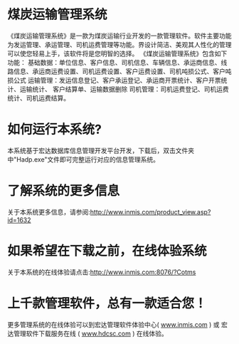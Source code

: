 # 煤炭运输管理系统

《煤炭运输管理系统》是一款为煤炭运输行业开发的一款管理软件。软件主要功能为发运管理、承运管理、司机运费管理等功能。界设计简洁、美观其人性化的管理可以使您轻易上手，该软件将是您明智的选择。 《煤炭运输管理系统》包含如下功能： 基础数据：单位信息、客户信息、司机信息、车辆信息、承运商信息、线路信息、承运商运费设置、司机运费设置、客户运费设置、司机吨损公式、客户吨损公式 运输管理：发运信息登记、客户承运登记、承运商开票统计、客户开票统计、运输统计、 客户结算单、运输数据删除 司机管理：司机运费登记、司机运费统计、司机运费结算。

# 如何运行本系统?

本系统基于宏达数据库信息管理开发平台开发，下载后，双击文件夹中"Hadp.exe"文件即可完整运行对应的信息管理系统。

# 了解系统的更多信息

关于本系统更多信息，请参阅:http://www.inmis.com/product_view.asp?id=1632

# 如果希望在下载之前，在线体验系统

关于本系统的在线体验请点击:http://www.inmis.com:8076/?Cotms

# 上千款管理软件，总有一款适合您！

更多管理系统的在线体验可以到宏达管理软件体验中心( www.inmis.com ) 或 宏达管理软件下载服务在线 ( www.hdcsc.com ) 在线体验。


